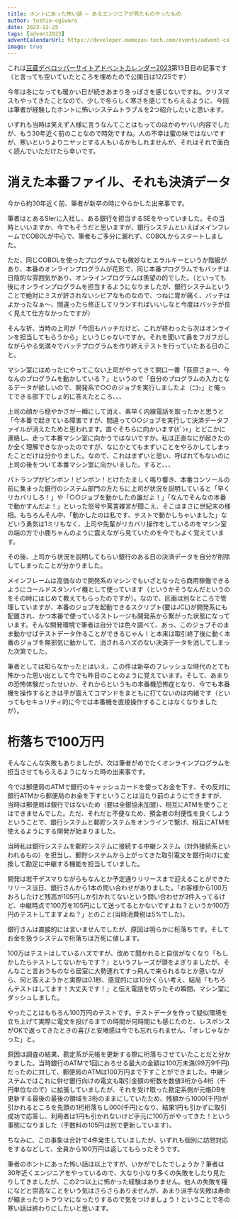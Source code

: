 ```yaml
---
title: ホントにあった怖い話 – あるエンジニアが見たものやったもの
author: toshio-ogiwara
date: 2023-12-25
tags: [advent2023]
adventCalendarUrl: https://developer.mamezou-tech.com/events/advent-calendar/2023/
image: true
---
```


これは[豆蔵デベロッパーサイトアドベントカレンダー2023](/events/advent-calendar/2023/)第13日目の記事です（と言っても空いていたところを埋めたので公開日は12/25です）

今年は冬になっても暖かい日が続きあまり冬っぽさを感じないですね。クリスマスもやってきたことなので、少しで冬らしく寒さを感じてもらえるように、今回は筆者が経験したホントに怖いシステムトラブルを2つ紹介したいと思います。

いずれも当時は笑えず人様に言うなんてことはもってのほかのヤバい内容でしたが、もう30年近く前のことなので時効ですね。人の不幸は蜜の味ではないですが、寒いというよりニヤッとする人もいるかもしれませんが、それはそれで面白く読んでいただけたら幸いです。

# 消えた本番ファイル、それも決済データ
今から約30年近く前、筆者が新卒の時にやらかした出来事です。

筆者はとあるSIerに入社し、ある銀行を担当するSEをやっていました。その当時といいますか、今でもそうだと思いますが、銀行システムといえばメインフレームでCOBOLが中心で、筆者もご多分に漏れず、COBOLからスタートしました。

ただ、同じCOBOLを使ったプログラムでも微妙なヒエラルキーというか階級があり、本番のオンラインプログラムが花形で、同じ本番プログラムでもバッチは日陰的な雰囲気があり、オンラインプログラムは羨望の的でした。（といっても後にオンラインプログラムを担当するようになりましたが、銀行システムということで絶対にミスが許されないシビアなものなので、つねに胃が痛く、バッチはよかったなぁ～、間違ったら修正してリランすればいいしなと今度はバッチが良く見えて仕方なかったですが）

そんな折、当時の上司が「今回もバッチだけど、これが終わったら次はオンラインを担当してもらうから」というじゃないですか。それを聞いて鼻をフガフガしながらやる気満々でバッチプログラムを作り終えテストを行っていたある日のこと。

マシン室にはめったにやってこない上司がやってきて開口一番「荻原さぁー、今なんのプログラムを動かしている？」というので「自分のプログラムの入力となるデータが欲しいので、開発系で○○のジョブを実行しましたよ（ﾆｺｯ」と俺ってできる部下でしょ的に答えたところ、、、

上司の顔から穏やかさが一瞬にして消え、素早く内線電話を取ったかと思うと「今本番で起きている障害ですが、間違って○○ジョブを実行して決済データファイルが消えたためと思われます。直ぐそちらに向かいます(ｶﾞｼｬ」とどこかに連絡し、走って本番マシン室に向かうではないですか。私は正直なにが起きたのか全く理解できなかったのですが、なにかとてもまずいことをやらかしてしまったことだけは分かりました。なので、これはまずいと思い、呼ばれてもないのに上司の後をついて本番マシン室に向かいました。すると、、、

パトランプがピンポン！ピンポン！とけたたましく鳴り響き、本番コンソールの前に集まった銀行のシステム部門の方たちに上司が状況を説明していると「早くリカバリしろ！」や「○○ジョブを動かしたの誰だよ！」「なんでそんなの本番で動かすんだよ！」といった怒号や罵詈雑言が聞こえ、そこはまさに世紀末の様相。もちろんそん中、「動かしたのは私です、テストで動かしちゃいました」などいう勇気は1ミリもなく、上司や先輩がリカバリ操作をしているのをマシン室の端の方で小鹿ちゃんのように震えながら見ていたのを今でもよく覚えています。

その後、上司から状況を説明してもらい銀行のある日の決済データを自分が削除してしまったことが分かりました。

メインフレームは高価なので開発系のマシンでもいざとなったら商用稼働できるようにコールドスタンバイ機として使っています（というかそうなんだというのをその時にはじめて教えてもらったのですが）。なので、区画は別なところで管理していますが、本番のジョブを起動できるスクリプト(要はJCL)が開発系にも配置され、かつ本番で使っているストレージも開発系から繋がった状態になっています。そんな開発環境で筆者は自分では色々調べて、あっ、このジョブそのまま動かせばテストデータ作ることができるじゃん！と本来は取引終了後に動く本番のジョブを無邪気に動かして、消されるハズのない決済データを消してしまった次第でした。

筆者としては知らなかったとはいえ、この件は新卒のフレッシュな時代のとても怖かった思い出として今でも昨日のことのように覚えています。そして、あまりの恐怖体験だったせいか、それからというもの本番機恐怖症となり、今でも本番機を操作するときは手が震えてコマンドをまともに打てないのは内緒です（といってもセキュリティ的に今では本番機を直接操作することはなくなりましたが）。

# 桁落ちで100万円
そんなこんな失敗もありましたが、次は筆者がめでたくオンラインプログラムを担当させてもらえるようになった時の出来事です。

今では郵便局のATMで銀行のキャッシュカードを使ってお金を下す、その反対に銀行ATMから郵便局のお金を下すということは当たり前のようにできますが、当時は郵便局は銀行ではないため（要は全銀協未加盟）、相互にATMを使うことはできませんでした。ただ、それだと不便なため、預金者の利便性を良くしようということで、銀行システムと郵貯システムをオンラインで繋げ、相互にATMを使えるようにする開発が始まりました。

当時私は銀行システムを郵貯システムに接続する中継システム（対外接続系といわれるもの）を担当し、郵貯システムから上がってきた取引電文を銀行向けに変換して勘定に中継する機能を担当していました。

開発は若干デスマりながらもなんとか予定通りリリースまで迎えることができたリリース当日、銀行さんから1本の問い合わせがありました。「お客様から100万おろしたけど残高が105円しか引かれてないという問い合わせが3件入ってるけど、中継時点で100万を105円にして送ってるとかないですよね？というか100万円のテストしてますよね？」とのこと(当時消費税は5%でした)。

銀行さんは直接的には言いませんでしたが、原因は明らかに桁落ちです。そしてお金を扱うシステムで桁落ちは万死に値します。

100万はテストはしているハズですが、改めて聞かれると自信がなくなり「もしかしたらテストしてないかもです？」というフレーズが頭をよぎりましたが、そんなこと言おうものなら居室に大勢連れてすっ飛んで来られるなとか思いながら、何と答えようかと実際は0.1秒、感覚的には10分くらい考え、結局「もちろんテストはしてます！大丈夫です！」と伝え電話を切ったその瞬間、マシン室にダッシュしました。

やったことはもちろん100万円のテストです。テストデータを作って疑似環境を立ち上げて実際に電文を投げるまでの時間が何時間にも感じたのと、レスポンスがOKで返ってきたときの喜びと安堵感は今でも忘れられません、「オレじゃなかった」と。

原因は調査の結果、勘定系が元帳を更新する際に桁落ちさせていたことだと分かりました。当時銀行のATMで1回におろせる最大の金額は100万未満(99万9千円)だったのに対して、郵便局のATMは100万円まで下すことができました。中継システムではこれに併せ銀行向けの電文も取引金額の桁数を数値3桁から4桁（千円単位なので）に拡張していましたが、それを受け取った勘定系側が元帳DBを更新する最後の最後の領域を3桁のままにしていたため、残額から1000(千円)が引かれるところを先頭の1桁桁落ちし000(千円)となり、結果1円も引かずに取引成功で応答し、利用者は1円も引かれないけど手元に100万がやってきた！という事態になりました（手数料の105円は別で更新しています）。

ちなみに、この事象は合計で4件発生していましたが、いずれも個別に訪問対応をするなどして、全員から100万円は返してもらったそうです。


筆者のホントにあった怖い話は以上ですが、いかがでしたでしょうか？筆者は30年近くエンジニアをやっているので、大なり小なり多くの失敗をしたり見たりしてきましたが、この2つ以上に怖かった経験はありません。他人の失敗を糧になどと崇高なことをいう気はさらさらありませんが、あまり派手な失敗は寿命が縮まったりトラウマになったりするので気をつけましょう！ということで冬の寒い話は終わりにしたいと思います。


